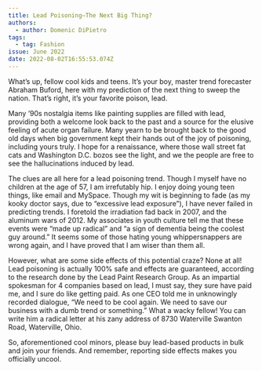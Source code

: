 ```yaml
---
title: Lead Poisoning—The Next Big Thing?
authors:
  - author: Domenic DiPietro
tags:
  - tag: Fashion
issue: June 2022
date: 2022-08-02T16:55:53.074Z
---
```

<!--StartFragment-->

What’s up, fellow cool kids and teens. It’s your boy, master trend forecaster Abraham Buford, here with my prediction of the next thing to sweep the nation. That’s right, it’s your favorite poison, lead. 

Many ’90s nostalgia items like painting supplies are filled with lead, providing both a welcome look back to the past and a source for the elusive feeling of acute organ failure. Many yearn to be brought back to the good old days when big government kept their hands out of the joy of poisoning, including yours truly. I hope for a renaissance, where those wall street fat cats and Washington D.C. bozos see the light, and we the people are free to see the hallucinations induced by lead.

The clues are all here for a lead poisoning trend. Though I myself have no children at the age of 57, I am irrefutably hip. I enjoy doing young teen things, like email and MySpace. Though my wit is beginning to fade (as my kooky doctor says, due to “excessive lead exposure”), I have never failed in predicting trends. I foretold the irradiation fad back in 2007, and the aluminum wars of 2012. My associates in youth culture tell me that these events were “made up radical” and “a sign of dementia being the coolest guy around.” It seems some of those hating young whippersnappers are wrong again, and I have proved that I am wiser than them all.

However, what are some side effects of this potential craze? None at all! Lead poisoning is actually 100% safe and effects are guaranteed, according to the research done by the Lead Paint Research Group. As an impartial spokesman for 4 companies based on lead, I must say, they sure have paid me, and I sure do like getting paid. As one CEO told me in unknowingly recorded dialogue, “We need to be cool again. We need to save our business with a dumb trend or something.” What a wacky fellow! You can write him a radical letter at his zany address of 8730 Waterville Swanton Road, Waterville, Ohio. 

So, aforementioned cool minors, please buy lead-based products in bulk and join your friends. And remember, reporting side effects makes you officially uncool.

   

<!--EndFragment-->